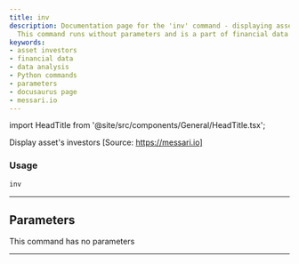 ```yaml
---
title: inv
description: Documentation page for the 'inv' command - displaying asset's investors.
  This command runs without parameters and is a part of financial data analysis tools.
keywords:
- asset investors
- financial data
- data analysis
- Python commands
- parameters
- docusaurus page
- messari.io
---
```


import HeadTitle from '@site/src/components/General/HeadTitle.tsx';

<HeadTitle title="crypto/dd/inv - Reference | OpenBB Terminal Docs" />

Display asset's investors [Source: https://messari.io]

### Usage

```python
inv
```

---

## Parameters

This command has no parameters


---
